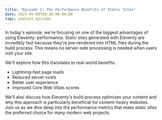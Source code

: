 ```yaml
---
title: "Episode 2: The Performance Benefits of Static Sites"
date: 2025-05-09T09:30:00-04:00
tags: podcast_episode
---
```


In today's episode, we're focusing on one of the biggest advantages of using Eleventy: performance. Static sites generated with Eleventy are incredibly fast because they're pre-rendered into HTML files during the build process. This means no server-side processing is needed when users visit your site.

We'll explore how this translates to real-world benefits:

- Lightning-fast page loads
- Reduced server costs
- Better user experience
- Improved Core Web Vitals scores

We'll also discuss how Eleventy's build process optimizes your content and why this approach is particularly beneficial for content-heavy websites. Join us as we dive deep into the performance metrics that make static sites the preferred choice for many modern web projects.
